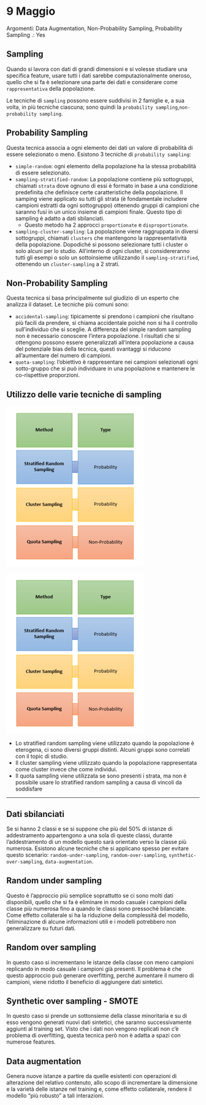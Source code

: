 # 9 Maggio

Argomenti: Data Augmentation, Non-Probability Sampling, Probability Sampling
.: Yes

## Sampling

Quando si lavora con dati di grandi dimensioni e si volesse studiare una specifica feature, usare tutti i dati sarebbe computazionalmente oneroso, quello che si fa è selezionare una parte dei dati e considerare come `rappresentativa` della popolazione.

Le tecniche di `sampling` possono essere suddivisi in 2 famiglie e, a sua volta, in più tecniche ciascuna; sono quindi la `probability sampling`,`non-probability sampling`.

## Probability Sampling

Questa tecnica associa a ogni elemento dei dati un valore di probabilità di essere selezionato o meno. Esistono 3 tecniche di `probability sampling`:

- `simple-random`: ogni elemento della popolazione ha la stessa probabilità di essere selezionato.
- `sampling-stratified-random`:  La popolazione contiene più sottogruppi, chiamati `strata` dove ognuno di essi è formato in base a una condizione predefinita che definisce certe caratteristiche della popolazione. Il samping viene applicato su tutti gli strata (è fondamentale includere campioni estratti da ogni sottogruppo) ottenendo gruppi di campioni che saranno fusi in un unico insieme di campioni finale. Questo tipo di sampling è adatto a dati sbilanciati.
    - Questo metodo ha 2 approcci `proportionate` e `disproportionate`.
- `sampling-cluster-sampling`: La popolazione viene raggruppata in diversi sottogruppi, chiamati `clusters` che mantengono la rappresentatività della popolazione. Dopodiché si possono selezionare tutti i cluster o solo alcuni per lo studio. All’interno di ogni cluster, si considereranno tutti gli esempi o solo un sottoinsieme utilizzando il `sampling-stratified`, ottenendo un `cluster-sampling` a 2 strati.

## Non-Probability Sampling

Questa tecnica si basa principalmente sul giudizio di un esperto che analizza il dataset. Le tecniche più comuni sono:

- `accidental-sampling`: tipicamente si prendono i campioni che risultano più facili da prendere, si chiama accidentale poiché non si ha il controllo sull’individuo che si sceglie. A differenza del simple random sampling non è necessario conoscere l’intera popolazione. I risultati che si ottengono possono essere generalizzati all’intera popolazione a causa del potenziale bias della tecnica, questi svantaggi si riducono all’aumentare del numero di campioni.
- `quota-sampling`: l’obiettivo è rappresentare nei campioni selezionati ogni sotto-gruppo che si può individuare in una popolazione e mantenere le co-rispettive proporzioni.

## Utilizzo delle varie tecniche di sampling

![Screenshot from 2024-05-20 14-47-08.png](Screenshot_from_2024-05-20_14-47-08.png)

![Screenshot from 2024-05-20 14-47-08.png](Screenshot_from_2024-05-20_14-47-08_1.png)

- Lo stratified random sampling viene utilizzato quando la popolazione è eterogena, ci sono diversi gruppi distinti. Alcuni gruppi sono correlati con il topic di studio.
- Il cluster sampling viene utilizzato quando la popolazione rappresentata come cluster invece che come individui.
- Il quota sampling viene utilizzata se sono presenti i strata, ma non è possibile usare lo stratified random sampling a causa di vincoli da soddisfare

---

## Dati sbilanciati

Se si hanno 2 classi e se si suppone che più del 50% di istanze di addestramento appartengono a una sola di queste classi, durante l’addestramento di un modello questo sarà orientato verso la classe più numerosa. Esistono alcune tecniche che si applicano spesso per evitare questo scenario: `random-under-sampling`, `random-over-sampling`, `synthetic-over-sampling`, `data-augmentation`.

## Random under sampling

Questo è l’approccio più semplice soprattutto se ci sono molti dati disponibili, quello che si fa è eliminare in modo casuale i campioni della classe più numerosa fino a quando le classi sono pressoché bilanciate. Come effetto collaterale si ha la riduzione della complessità del modello, l’eliminazione di alcune informazioni utili e i modelli potrebbero non generalizzare su futuri dati.

## Random over sampling

In questo caso si incrementano le istanze della classe con meno campioni replicando in modo casuale i campioni già presenti. Il problema è che questo approccio può generare overfitting, perché aumentare il numero di campioni, viene ridotto il beneficio di aggiungere dati sintetici. 

## Synthetic over sampling - SMOTE

In questo caso si prende un sottonsieme della classe minoritaria e su di esso vengono generati nuovi dati sintetici, che saranno successivamente aggiunti al training set. Visto che i dati non vengono replicati non c’è problema di overfitting, questa tecnica però non è adatta a spazi con numerose features.

## Data augmentation

Genera nuove istanze a partire da quelle esistenti con operazioni di alterazione del relativo contenuto, allo scopo di incrementare la dimensione e la varietà delle istanze nel training e, come effetto collaterale, rendere il modello  “più robusto” a tali interazioni.